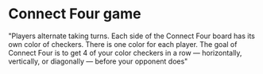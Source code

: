 # Connect Four game

"Players alternate taking turns. Each side of the Connect Four board has its own color of checkers. There is one color for each player. The goal of Connect Four is to get 4 of your color checkers in a row — horizontally, vertically, or diagonally — before your opponent does"
